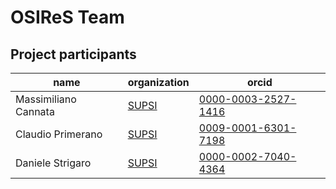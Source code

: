 # OSIReS Team

## Project participants

| name                 | organization       | orcid                            |
| -------------------- | ------------------ | -------------------------------- |
| Massimiliano Cannata | [SUPSI][SUPSI]     | [0000-0003-2527-1416][mc_orcid]  |
| Claudio Primerano    | [SUPSI][SUPSI]     | [0009-0001-6301-7198][cp_orcid]  |
| Daniele Strigaro     | [SUPSI][SUPSI]     | [0000-0002-7040-4364][ds_orcid]  |

[SUPSI]: https://www.supsi.ch
[mc_orcid]: https://orcid.org/0000-0003-2527-141
[cp_orcid]: https://orcid.org/0009-0001-6301-7198
[ds_orcid]: https://orcid.org/0000-0002-7040-4364
